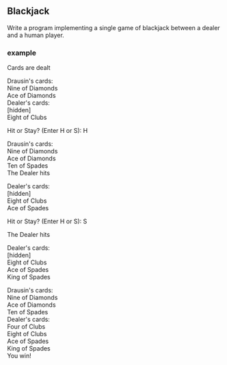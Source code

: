 Blackjack  
---------  
Write a program implementing a single game of blackjack between a dealer and a 
human player.


### example ###

Cards are dealt  
  
Drausin's cards:  
	Nine of Diamonds  
	Ace of Diamonds  
Dealer's cards:  
  [hidden]  
  Eight of Clubs  
  
Hit or Stay? (Enter H or S): H  
  
Drausin's cards:  
  Nine of Diamonds  
  Ace of Diamonds  
  Ten of Spades  
The Dealer hits  
  
Dealer's cards:  
  [hidden]  
  Eight of Clubs  
  Ace of Spades  
  
Hit or Stay? (Enter H or S): S  
  
The Dealer hits  
  
Dealer's cards:  
  [hidden]  
  Eight of Clubs  
  Ace of Spades  
  King of Spades  
  
Drausin's cards:  
  Nine of Diamonds  
  Ace of Diamonds  
  Ten of Spades  
Dealer's cards:  
  Four of Clubs  
  Eight of Clubs  
  Ace of Spades  
  King of Spades  
You win!  
